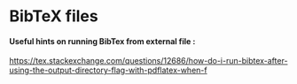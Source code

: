 # BibTeX files

#### Useful hints on running BibTex from external file :

https://tex.stackexchange.com/questions/12686/how-do-i-run-bibtex-after-using-the-output-directory-flag-with-pdflatex-when-f